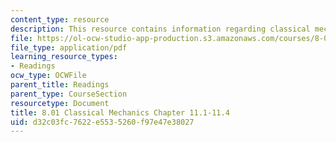 ```yaml
---
content_type: resource
description: This resource contains information regarding classical mechanics.
file: https://ol-ocw-studio-app-production.s3.amazonaws.com/courses/8-01sc-classical-mechanics-fall-2016/d32c03fc7622e5535260f97e47e38027_MIT8_01F16_chapter11.1_11.4.pdf
file_type: application/pdf
learning_resource_types:
- Readings
ocw_type: OCWFile
parent_title: Readings
parent_type: CourseSection
resourcetype: Document
title: 8.01 Classical Mechanics Chapter 11.1-11.4
uid: d32c03fc-7622-e553-5260-f97e47e38027
---
```

